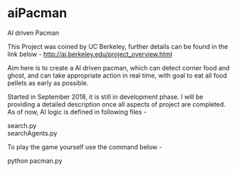 # aiPacman
AI driven Pacman

This Project was coined by UC Berkeley, further details can be found in the link below - 
http://ai.berkeley.edu/project_overview.html

Aim here is to create a AI driven pacman, which can detect corner food and ghost, and can take appropriate action in real time, with goal to eat all food pellets as early as possible. 

Started in September 2018, it is still in development phase. I will be providing a detailed description once all aspects of project are completed. As of now, AI logic is defined in following files -

search.py	
searchAgents.py	

To play the game yourself use the command below  -

python pacman.py

